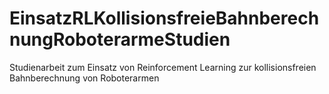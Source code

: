 # EinsatzRLKollisionsfreieBahnberechnungRoboterarmeStudien
Studienarbeit zum Einsatz von Reinforcement Learning zur kollisionsfreien Bahnberechnung von Roboterarmen
